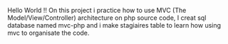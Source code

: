 Hello World !!
On this project i practice how to use MVC (The Model/View/Controller) architecture on php source code, I creat sql database named mvc-php and i make stagiaires table to learn how using mvc to organisate the code.
